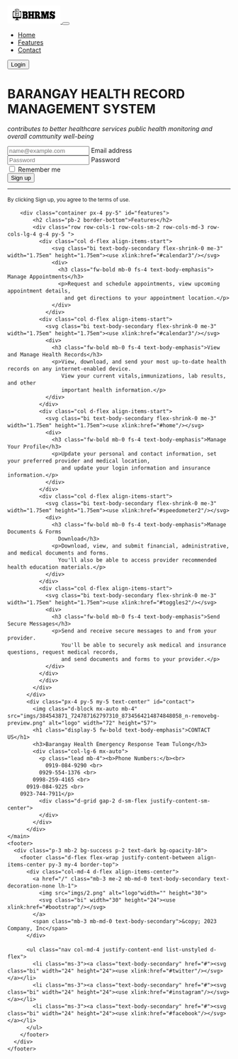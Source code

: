 <!DOCTYPE html>
<html lang="en">
<head>
    <meta charset="UTF-8">
    <meta name="viewport" content="width=device-width, initial-scale=1.0">
    <title>BHRMS</title>
    <link rel="stylesheet" href="landingstyle.css">
    <link rel="stylesheet" href="css/bootstrap.min.css">
    <link rel="stylesheet" href="https://cdn.jsdelivr.net/npm/bootstrap-icons@1.3.0/font/bootstrap-icons.css">
</head>
<body>
  <nav class="navbar navbar-expand-md navbar-dark fixed-top bg-dark ">
    <div class="container-fluid">
      <a href="/" class="d-flex align-items-center mb-3 mb-md-0 me-md-auto text-dark text-decoration-none">
        <img src="imgs/2.png" alt="logo"  width="120" height="40">
        <span class="fs-4"></span>
        <button class="navbar-toggler" type="button" data-bs-toggle="collapse" data-bs-target="#navbarCollapse" aria-controls="navbarCollapse" aria-expanded="false" aria-label="Toggle navigation">
          <span class="navbar-toggler-icon"></span>
        </button>
      </a>
      <div class="collapse navbar-collapse" id="navbarCollapse">
        <ul class="navbar-nav me-auto mb-2 mb-md-0">
          <li class="nav-item">
            <a class="nav-link active" aria-current="page" href="#home">Home</a>
          </li>
          <li class="nav-item">
            <a class="nav-link active" aria-current="page" href="#features">Features</a>
          </li>
          <li class="nav-item">
            <a class="nav-link active" aria-current="page" href="#contact">Contact</a>
          </li>
        </ul>
        <form class="d-flex" role="search">
          <button class="btn btn-outline-success" type="submit">Login</button>
        </form>
      </div>
    </div>
  </nav>
    <main>  
      <div class="design" id="home">
        <div class="container col-xl-10 col-xxl-8 px-4 py-5">
          <div class="row align-items-center g-lg-5 py-5">
            <div class="col-lg-7 text-center text-lg-start">
              <h1 class="display-4 fw-bold lh-1 text-body-emphasis mb-3">BARANGAY HEALTH RECORD MANAGEMENT SYSTEM</h1>
              <p class="col-lg-10 fs-4"><i>contributes to better healthcare services
                public health monitoring and overall community well-being</i></p>
            </div>
            <div class="col-md-10 mx-auto col-lg-5">
              <form class="p-4 p-md-5 border rounded-3 bg-body-tertiary">
                <div class="form-floating mb-3">
                  <input type="email" class="form-control" id="floatingInput" placeholder="name@example.com">
                  <label for="floatingInput">Email address</label>
                </div>
                <div class="form-floating mb-3">
                  <input type="password" class="form-control" id="floatingPassword" placeholder="Password">
                  <label for="floatingPassword">Password</label>
                </div>
                <div class="checkbox mb-3">
                  <label>
                    <input type="checkbox" value="remember-me"> Remember me
                  </label>
                </div>
                <button class="w-100 btn btn-lg btn-primary" type="submit">Sign up</button>
                <hr class="my-4">
                <small class="text-body-secondary">By clicking Sign up, you agree to the terms of use.</small>
              </form>
            </div>
          </div>
        </div>  
      </div>
      
        <div class="container px-4 py-5" id="features">
            <h2 class="pb-2 border-bottom">Features</h2>
            <div class="row row-cols-1 row-cols-sm-2 row-cols-md-3 row-cols-lg-4 g-4 py-5 ">
              <div class="col d-flex align-items-start">
                  <svg class="bi text-body-secondary flex-shrink-0 me-3" width="1.75em" height="1.75em"><use xlink:href="#calendar3"/></svg>
                  <div>
                    <h3 class="fw-bold mb-0 fs-4 text-body-emphasis"> Manage Appointments</h3>
                    <p>Request and schedule appointments, view upcoming appointment details,
                      and get directions to your appointment location.</p>
                  </div>
                </div>
              <div class="col d-flex align-items-start">
                <svg class="bi text-body-secondary flex-shrink-0 me-3" width="1.75em" height="1.75em"><use xlink:href="#calendar3"/></svg>
                <div>
                  <h3 class="fw-bold mb-0 fs-4 text-body-emphasis">View and Manage Health Records</h3>
                  <p>View, download, and send your most up-to-date health records on any internet-enabled device. 
                     View your current vitals,immunizations, lab results, and other 
                     important health information.</p>
                </div>
              </div>
              <div class="col d-flex align-items-start">
                <svg class="bi text-body-secondary flex-shrink-0 me-3" width="1.75em" height="1.75em"><use xlink:href="#home"/></svg>
                <div>
                  <h3 class="fw-bold mb-0 fs-4 text-body-emphasis">Manage Your Profile</h3>
                  <p>Update your personal and contact information, set your preferred provider and medical location,
                     and update your login information and insurance information.</p>
                </div>
              </div>
              <div class="col d-flex align-items-start">
                <svg class="bi text-body-secondary flex-shrink-0 me-3" width="1.75em" height="1.75em"><use xlink:href="#speedometer2"/></svg>
                <div>
                  <h3 class="fw-bold mb-0 fs-4 text-body-emphasis">Manage Documents & Forms
                    Download</h3>
                  <p>Download, view, and submit financial, administrative, and medical documents and forms.
                    You'll also be able to access provider recommended health education materials.</p>
                </div>
              </div>
              <div class="col d-flex align-items-start">
                <svg class="bi text-body-secondary flex-shrink-0 me-3" width="1.75em" height="1.75em"><use xlink:href="#toggles2"/></svg>
                <div>
                  <h3 class="fw-bold mb-0 fs-4 text-body-emphasis">Send Secure Messages</h3>
                  <p>Send and receive secure messages to and from your provider.
                     You'll be able to securely ask medical and insurance questions, request medical records,
                     and send documents and forms to your provider.</p>
                </div>
              </div>
              </div>
            </div>
          </div>
          <div class="px-4 py-5 my-5 text-center" id="contact">
            <img class="d-block mx-auto mb-4" src="imgs/384543871_724787162797310_8734564214874848058_n-removebg-preview.png" alt="logo" width="72" height="57">
            <h1 class="display-5 fw-bold text-body-emphasis">CONTACT US</h1>
            <h3>Barangay Health Emergency Response Team Tulong</h3>
            <div class="col-lg-6 mx-auto">
              <p class="lead mb-4"><b>Phone Numbers:</b><br>
                0919-084-9290 <br>
              0929-554-1376 <br>
            0998-259-4165 <br>
          0919-084-9225 <br>
        0923-744-7911</p>
              <div class="d-grid gap-2 d-sm-flex justify-content-sm-center"> 
              </div>
            </div>
          </div>
    </main>
    <footer>
      <div class="p-3 mb-2 bg-success p-2 text-dark bg-opacity-10">
        <footer class="d-flex flex-wrap justify-content-between align-items-center py-3 my-4 border-top">
          <div class="col-md-4 d-flex align-items-center">
            <a href="/" class="mb-3 me-2 mb-md-0 text-body-secondary text-decoration-none lh-1">
              <img src="imgs/2.png" alt="logo"width="" height="30">
              <svg class="bi" width="30" height="24"><use xlink:href="#bootstrap"/></svg>
            </a>
            <span class="mb-3 mb-md-0 text-body-secondary">&copy; 2023 Company, Inc</span>
          </div>
      
          <ul class="nav col-md-4 justify-content-end list-unstyled d-flex">
            <li class="ms-3"><a class="text-body-secondary" href="#"><svg class="bi" width="24" height="24"><use xlink:href="#twitter"/></svg></a></li>
            <li class="ms-3"><a class="text-body-secondary" href="#"><svg class="bi" width="24" height="24"><use xlink:href="#instagram"/></svg></a></li>
            <li class="ms-3"><a class="text-body-secondary" href="#"><svg class="bi" width="24" height="24"><use xlink:href="#facebook"/></svg></a></li>
          </ul>
        </footer>
      </div>
    </footer>
</body>
<script src="js/bootstrap.min.js"></script>
</html>
